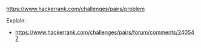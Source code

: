 https://www.hackerrank.com/challenges/pairs/problem

Explain:

- https://www.hackerrank.com/challenges/pairs/forum/comments/240547
